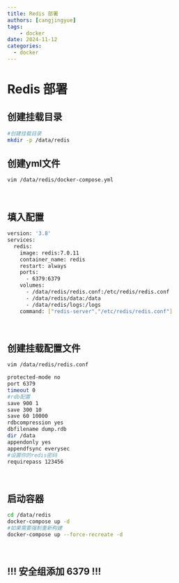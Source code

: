 ```yaml
---
title: Redis 部署
authors: [cangjingyue]
tags: 
    - docker
date: 2024-11-12
categories:
  - docker
---
```

# Redis 部署 

## 创建挂载目录
``` bash
#创建挂载目录
mkdir -p /data/redis
```

## 创建yml文件
``` bash
vim /data/redis/docker-compose.yml
```

<br/>


## 填入配置
``` bash
version: '3.8'
services:
  redis:
    image: redis:7.0.11
    container_name: redis
    restart: always
    ports:
      - 6379:6379
    volumes:
      - /data/redis/redis.conf:/etc/redis/redis.conf
      - /data/redis/data:/data
      - /data/redis/logs:/logs
    command: ["redis-server","/etc/redis/redis.conf"]
```

<br/>


## 创建挂载配置文件
``` bash
vim /data/redis/redis.conf
```

``` bash
protected-mode no
port 6379
timeout 0
#rdb配置
save 900 1
save 300 10
save 60 10000
rdbcompression yes
dbfilename dump.rdb
dir /data
appendonly yes
appendfsync everysec
#设置你的redis密码
requirepass 123456
```

<br/>

## 启动容器
``` bash
cd /data/redis
docker-compose up -d
#如果需要强制重新构建
docker-compose up --force-recreate -d
```

<br/>

## **!!! 安全组添加 6379 !!!**